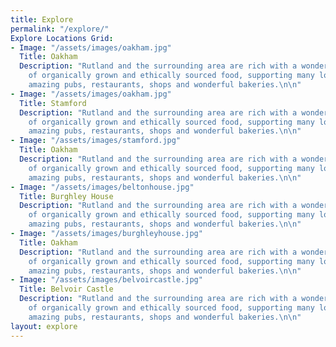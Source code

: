 ```yaml
---
title: Explore
permalink: "/explore/"
Explore Locations Grid:
- Image: "/assets/images/oakham.jpg"
  Title: Oakham
  Description: "Rutland and the surrounding area are rich with a wonderful variety
    of organically grown and ethically sourced food, supporting many local farmers,
    amazing pubs, restaurants, shops and wonderful bakeries.\n\n"
- Image: "/assets/images/oakham.jpg"
  Title: Stamford
  Description: "Rutland and the surrounding area are rich with a wonderful variety
    of organically grown and ethically sourced food, supporting many local farmers,
    amazing pubs, restaurants, shops and wonderful bakeries.\n\n"
- Image: "/assets/images/stamford.jpg"
  Title: Oakham
  Description: "Rutland and the surrounding area are rich with a wonderful variety
    of organically grown and ethically sourced food, supporting many local farmers,
    amazing pubs, restaurants, shops and wonderful bakeries.\n\n"
- Image: "/assets/images/beltonhouse.jpg"
  Title: Burghley House
  Description: "Rutland and the surrounding area are rich with a wonderful variety
    of organically grown and ethically sourced food, supporting many local farmers,
    amazing pubs, restaurants, shops and wonderful bakeries.\n\n"
- Image: "/assets/images/burghleyhouse.jpg"
  Title: Oakham
  Description: "Rutland and the surrounding area are rich with a wonderful variety
    of organically grown and ethically sourced food, supporting many local farmers,
    amazing pubs, restaurants, shops and wonderful bakeries.\n\n"
- Image: "/assets/images/belvoircastle.jpg"
  Title: Belvoir Castle
  Description: "Rutland and the surrounding area are rich with a wonderful variety
    of organically grown and ethically sourced food, supporting many local farmers,
    amazing pubs, restaurants, shops and wonderful bakeries.\n\n"
layout: explore
---
```



